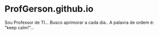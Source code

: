 # ProfGerson.github.io
Sou Professor de TI...
Busco aprimorar a cada dia..
A palavra de ordem é: "keep calm!"...

